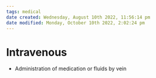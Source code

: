 ```yaml
---
tags: medical
date created: Wednesday, August 10th 2022, 11:56:14 pm
date modified: Monday, October 10th 2022, 2:02:24 pm
---
```


# Intravenous
- Administration of medication or fluids by vein



